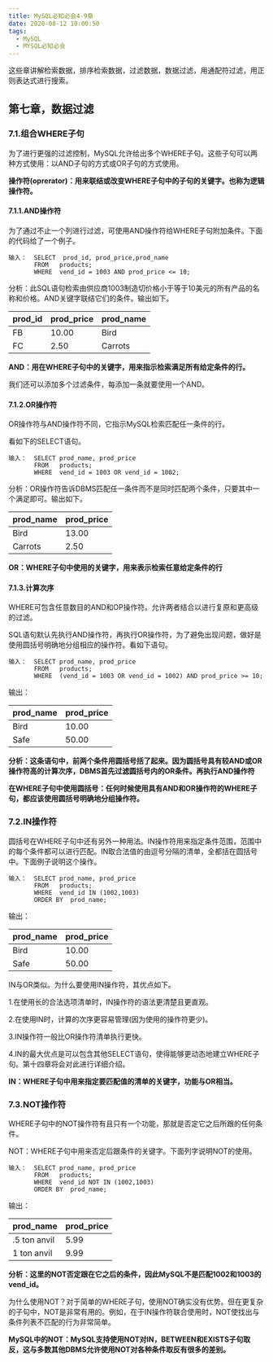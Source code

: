 ```yaml
---
title: MySQL必知必会4-9章
date: 2020-08-12 10:00:50
tags:
  - MySQL
  - MYSQL必知必会
---
```


这些章讲解检索数据，排序检索数据，过滤数据，数据过滤，用通配符过滤，用正则表达式进行搜索。

<!--more-->

## 第七章，数据过滤

### 7.1.组合WHERE子句

为了进行更强的过滤控制，MySQL允许给出多个WHERE子句。这些子句可以两种方式使用：以AND子句的方式或OR子句的方式使用。

**操作符(oprerator)：用来联结或改变WHERE子句中的子句的关键字。也称为逻辑操作符。**

#### 7.1.1.AND操作符

为了通过不止一个列进行过滤，可使用AND操作符给WHERE子句附加条件。下面的代码给了一个例子。

```mysql
输入：  SELECT  prod_id, prod_price,prod_name
       FROM   products;
       WHERE  vend_id = 1003 AND prod_price <= 10;
```

分析：此SQL语句检索由供应商1003制造切价格小于等于10美元的所有产品的名称和价格。AND关键字联结它们的条件。输出如下。

| prod_id | prod_price | prod_name |
| ------- | ---------- | --------- |
| FB      | 10.00      | Bird      |
| FC      | 2.50       | Carrots   |

**AND：用在WHERE子句中的关键字，用来指示检索满足所有给定条件的行。**

我们还可以添加多个过滤条件，每添加一条就要使用一个AND。

#### 7.1.2.OR操作符

OR操作符与AND操作符不同，它指示MySQL检索匹配任一条件的行。

看如下的SELECT语句。

```mysql
输入：  SELECT prod_name, prod_price
       FROM   products;
       WHERE  vend_id = 1003 OR vend_id = 1002;
```

分析：OR操作符告诉DBMS匹配任一条件而不是同时匹配两个条件，只要其中一个满足即可。输出如下。

| prod_name | prod_price |
| --------- | ---------- |
| Bird      | 13.00      |
| Carrots   | 2.50       |

**OR：WHERE子句中使用的关键字，用来表示检索任意给定条件的行**

#### 7.1.3.计算次序

WHERE可包含任意数目的AND和OP操作符。允许两者结合以进行复原和更高级的过滤。

SQL语句默认先执行AND操作符，再执行OR操作符，为了避免出现问题，做好是使用圆括号明确地分组相应的操作符。看如下语句。

```mysql
输入：  SELECT prod_name, prod_price
       FROM   products;
       WHERE  (vend_id = 1003 OR vend_id = 1002) AND prod_price >= 10;
```

输出：

| prod_name | prod_price |
| --------- | ---------- |
| Bird      | 10.00      |
| Safe      | 50.00      |

**分析：这条语句中，前两个条件用圆括号括了起来。因为圆括号具有较AND或OR操作符高的计算次序，DBMS首先过滤圆括号内的OR条件。再执行AND操作符**

**在WHERE子句中使用圆括号：任何时候使用具有AND和OR操作符的WHERE子句，都应该使用圆括号明确地分组操作符。**

### 7.2.IN操作符

圆括号在WHERE子句中还有另外一种用法。IN操作符用来指定条件范围，范围中的每个条件都可以进行匹配。IN取合法值的由逗号分隔的清单，全都括在圆括号中。下面例子说明这个操作。

```mysql
输入：  SELECT prod_name, prod_price
       FROM   products;
       WHERE  vend_id IN (1002,1003)
       ORDER BY  prod_name;
```

输出：

| prod_name | prod_price |
| --------- | ---------- |
| Bird      | 10.00      |
| Safe      | 50.00      |

IN与OR类似。为什么要使用IN操作符，其优点如下。

1.在使用长的合法选项清单时，IN操作符的语法更清楚且更直观。

2.在使用IN时，计算的次序更容易管理(因为使用的操作符更少)。

3.IN操作符一般比OR操作符清单执行更快。

4.IN的最大优点是可以包含其他SELECT语句，使得能够更动态地建立WHERE子句。第十四章将会对此进行详细介绍。

**IN：WHERE子句中用来指定要匹配值的清单的关键字，功能与OR相当。**

### 7.3.NOT操作符

WHERE子句中的NOT操作符有且只有一个功能，那就是否定它之后所跟的任何条件。

NOT：WHERE子句中用来否定后跟条件的关键字。下面列字说明NOT的使用。

```mysql
输入：  SELECT prod_name, prod_price
       FROM   products;
       WHERE  vend_id NOT IN (1002,1003)
       ORDER BY  prod_name;
```

输出：

| prod_name     | prod_price |
| ------------- | ---------- |
| .5  ton anvil | 5.99       |
| 1  ton anvil  | 9.99       |

**分析：这里的NOT否定跟在它之后的条件，因此MySQL不是匹配1002和1003的vend_id。**

为什么使用NOT？对于简单的WHERE子句，使用NOT确实没有优势。但在更复杂的子句中，NOT是非常有用的。例如，在于IN操作符联合使用时，NOT使找出与条件列表不匹配的行为非常简单。

**MySQL中的NOT：MySQL支持使用NOT对IN，BETWEEN和EXISTS子句取反，这与多数其他DBMS允许使用NOT对各种条件取反有很多的差别。**